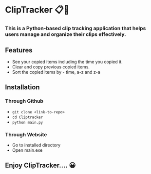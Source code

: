 # ClipTracker 📋👣

###  **This is a Python-based clip tracking application that helps users manage and organize their clips effectively.**

## Features

- See your copied items including the time you copied it.
- Clear and copy previous copied items.
- Sort the copied items  by - time, a-z and z-a

## Installation

### Through Github

- ``` git clone <link-to-repo> ```
- ``` cd Cliptracker ```
- ``` python main.py ```

### Through Website

- Go to installed directory
- Open main.exe

## Enjoy ClipTracker.... 😀
